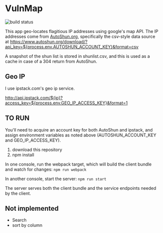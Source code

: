 # VulnMap

![build status](https://travis-ci.org/JeffML/VulnMap.svg?branch=master)

This app geo-locates flagitious IP addresses using google's map API.  The IP addresses come from [AutoShun.org](https://www.autoshun.org/), specifically the  csv-style data source at <https://www.autoshun.org/download/?api_key=${process.env.AUTOSHUN_ACCOUNT_KEY}&format=csv>

A snapshot of the shun list is stored in shunlist.csv, and this is used as a cache in case of a 304 return from AutoShun.

## Geo IP

I use ipstack.com's geo ip service.  

<http://api.ipstack.com/${ip}?access_key=${process.env.GEO_IP_ACCESS_KEY}&format=1>

## TO RUN

You'll need to acquire an account key for both AutoShun and ipstack, and assign environment variables as noted above (AUTOSHUN_ACCOUNT_KEY and GEO_IP_ACCESS_KEY).

1.  download this repository
2.  npm install

In one console, run the webpack target, which will build the client bundle and watch for changes:
`npm run webpack`

In another console, start the server:
`npm run start`

The server serves both the client bundle and the service endpoints needed by the client.

## Not implemented

-   Search
-   sort by column
